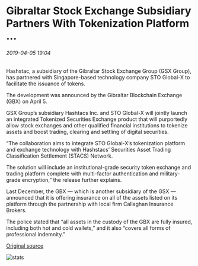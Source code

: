 # Gibraltar Stock Exchange Subsidiary Partners With Tokenization Platform ...

###### 2019-04-05 19:04

Hashstac, a subsidiary of the Gibraltar Stock Exchange Group (GSX Group), has partnered with Singapore-based technology company STO Global-X to facilitate the issuance of tokens.

The development was announced by the Gibraltar Blockchain Exchange (GBX) on April 5.

GSX Group’s subsidiary Hashtacs Inc. and STO Global-X will jointly launch an integrated Tokenized Securities Exchange product that will purportedly allow stock exchanges and other qualified financial institutions to tokenize assets and boost trading, clearing and settling of digital securities.

“The collaboration aims to integrate STO Global-X’s tokenization platform and exchange technology with Hashstacs’ Securities Asset Trading Classification Settlement (STACS) Network.

The solution will include an institutional-grade security token exchange and trading platform complete with multi-factor authentication and military-grade encryption,” the release further explains.

Last December, the GBX — which is another subsidiary of the GSX — announced that it is offering insurance on all of the assets listed on its platform through the partnership with local firm Callaghan Insurance Brokers.

The police stated that “all assets in the custody of the GBX are fully insured, including both hot and cold wallets,” and it also “covers all forms of professional indemnity.”

[Original source](https://cointelegraph.com/news/gibraltar-stock-exchange-subsidiary-partners-with-tokenization-platform)

![stats](https://c.statcounter.com/11760860/0/a89fa40b/1/ "stats")